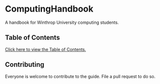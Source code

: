 # ComputingHandbook
A handbook for Winthrop University computing students.

## Table of Contents
[Click here to view the Table of Contents.](CONTENTS.md)

## Contributing
Everyone is welcome to contribute to the guide. File a pull request to do so.
